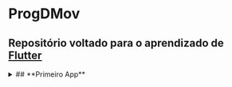 # ProgDMov
 
 ## **Repositório voltado para o aprendizado de [Flutter](https://flutter.dev/)**

<details>
 <summary> ## **Primeiro App** </summary>
 <p>Calculadora simples, com tratamento de exceção (Divisão por Zero)</p>
</details>
